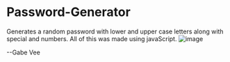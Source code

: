 # Password-Generator

Generates a random password with lower and upper case letters along with special and numbers. All of this was made using javaScript.
![image](https://user-images.githubusercontent.com/100447639/183267506-ac3366fb-cd51-4bad-9b23-179df2b02c16.png)

--Gabe Vee
